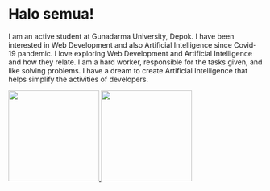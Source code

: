 # Halo semua! 

I am an active student at Gunadarma University, Depok. I have been interested in Web Development and also Artificial Intelligence since Covid-19 pandemic. I love exploring Web Development and Artificial Intelligence and how they relate. I am a hard worker, responsible for the tasks given, and like solving problems. I have a dream to create Artificial Intelligence that helps simplify the activities of developers.



<p align="left">
<a href="https://github.com/jordykhienatawiguna">
  <img height="180em" src="https://github-readme-stats-eight-theta.vercel.app/api?username=gilangadhan&show_icons=true&theme=algolia&include_all_commits=true&count_private=true"/>
  <img height="180em" src="https://github-readme-stats-eight-theta.vercel.app/api/top-langs/?username=gilangadhan&layout=compact&langs_count=8&theme=algolia"/>
</a>
</p>

<!--
**JordyKhienataWiguna/jordykhienatawiguna** is a ✨ _special_ ✨ repository because its `README.md` (this file) appears on your GitHub profile.

Here are some ideas to get you started:

- 🔭 I’m currently working on ...
- 🌱 I’m currently learning ...
- 👯 I’m looking to collaborate on ...
- 🤔 I’m looking for help with ...
- 💬 Ask me about ...
- 📫 How to reach me: ...
- 😄 Pronouns: ...
- ⚡ Fun fact: ...
-->
